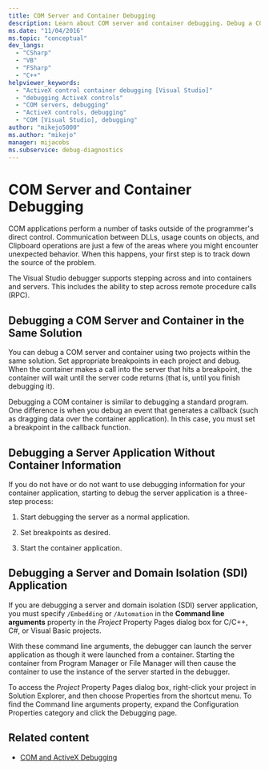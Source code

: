 ```yaml
---
title: COM Server and Container Debugging
description: Learn about COM server and container debugging. Debug a COM server and container in the same solution, a server app without container information, or an SDI app.
ms.date: "11/04/2016"
ms.topic: "conceptual"
dev_langs:
  - "CSharp"
  - "VB"
  - "FSharp"
  - "C++"
helpviewer_keywords:
  - "ActiveX control container debugging [Visual Studio]"
  - "debugging ActiveX controls"
  - "COM servers, debugging"
  - "ActiveX controls, debugging"
  - "COM [Visual Studio], debugging"
author: "mikejo5000"
ms.author: "mikejo"
manager: mijacobs
ms.subservice: debug-diagnostics
---
```


# COM Server and Container Debugging

COM applications perform a number of tasks outside of the programmer's direct control. Communication between DLLs, usage counts on objects, and Clipboard operations are just a few of the areas where you might encounter unexpected behavior. When this happens, your first step is to track down the source of the problem.

The Visual Studio debugger supports stepping across and into containers and servers. This includes the ability to step across remote procedure calls (RPC).

## <a name="BKMK_COMServerandContainerintheSameSolution"></a> Debugging a COM Server and Container in the Same Solution

You can debug a COM server and container using two projects within the same solution. Set appropriate breakpoints in each project and debug. When the container makes a call into the server that hits a breakpoint, the container will wait until the server code returns (that is, until you finish debugging it).

Debugging a COM container is similar to debugging a standard program. One difference is when you debug an event that generates a callback (such as dragging data over the container application). In this case, you must set a breakpoint in the callback function.

## <a name="BKMK_ServerApplicationWithoutContainerInformation"></a> Debugging a Server Application Without Container Information

If you do not have or do not want to use debugging information for your container application, starting to debug the server application is a three-step process:

1. Start debugging the server as a normal application.

2. Set breakpoints as desired.

3. Start the container application.

## <a name="BKMK_DebuggingaServerandDomainIsolationSDIApplication"></a> Debugging a Server and Domain Isolation (SDI) Application

If you are debugging a server and domain isolation (SDI) server application, you must specify `/Embedding` or `/Automation` in the **Command line arguments** property in the *Project* Property Pages dialog box for C/C++, C#, or Visual Basic projects.

With these command line arguments, the debugger can launch the server application as though it were launched from a container. Starting the container from Program Manager or File Manager will then cause the container to use the instance of the server started in the debugger.

To access the *Project* Property Pages dialog box, right-click your project in Solution Explorer, and then choose Properties from the shortcut menu. To find the Command line arguments property, expand the Configuration Properties category and click the Debugging page.

## Related content

- [COM and ActiveX Debugging](/previous-versions/visualstudio/visual-studio-2017/debugger/com-and-activex-debugging)
